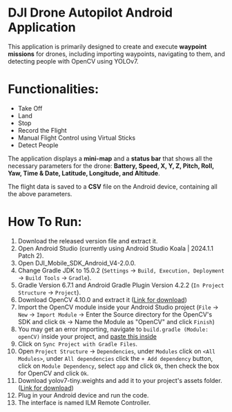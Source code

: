 # DJI Drone Autopilot Android Application

This application is primarily designed to create and execute **waypoint missions** for drones, including importing waypoints, navigating to them, and detecting people with OpenCV using YOLOv7.

# Functionalities:
- Take Off
- Land
- Stop
- Record the Flight
- Manual Flight Control using Virtual Sticks
- Detect People

The application displays a **mini-map** and a **status bar** that shows all the necessary parameters for the drone: **Battery, Speed, X, Y, Z, Pitch, Roll, Yaw, Time & Date, Latitude, Longitude, and Altitude**.

The flight data is saved to a **CSV** file on the Android device, containing all the above parameters.

# How To Run:
1) Download the released version file and extract it.
2) Open Android Studio (currently using Android Studio Koala | 2024.1.1 Patch 2).
3) Open DJI_Mobile_SDK_Android_V4-2.0.0.
4) Change Gradle JDK to 15.0.2 (`Settings` -> `Build, Execution, Deployment` -> `Build Tools` -> `Gradle`).
5) Gradle Version 6.7.1 and Android Gradle Plugin Version 4.2.2 (`In Project Structure` -> `Project`).
6) Download OpenCV 4.10.0 and extract it ([Link for download](https://github.com/opencv/opencv/releases/download/4.10.0/opencv-4.10.0-android-sdk.zip))
7) Import the OpenCV module inside your Android Studio project (`File` -> `New` -> `Import Module` -> Enter the Source directory for the OpenCV's SDK and click `Ok` -> Name the Module as "OpenCV" and click `Finish`)
8) You may get an error importing, navigate to `build.gradle (Module: openCV)` inside your project, and [paste this inside](https://github.com/Malak47/DJI_Mobile_SDK_Android_V4/blob/05a38f3025dd463f45162ec09cee816a81ea2579/openCV/build.gradle)
9) Click on `Sync Project with Gradle Files`.
10) Open `Project Structure` -> `Dependencies`, under `Modules` click on `<All Modules>`, under `All dependencies` click the `+ Add dependency` button, click on `Module Dependency`, select `app` and click `Ok`, then check the box for OpenCV and click `Ok`.
11) Download yolov7-tiny.weights and add it to your project's assets folder. ([Link for download](https://github.com/AlexeyAB/darknet/releases/download/yolov4/yolov7-tiny.weights))
12) Plug in your Android device and run the code.
13) The interface is named ILM Remote Controller.